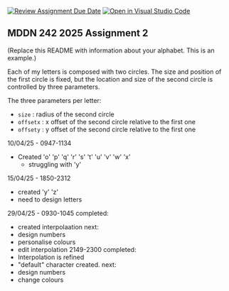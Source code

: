 [![Review Assignment Due Date](https://classroom.github.com/assets/deadline-readme-button-22041afd0340ce965d47ae6ef1cefeee28c7c493a6346c4f15d667ab976d596c.svg)](https://classroom.github.com/a/m3rrFl41)
[![Open in Visual Studio Code](https://classroom.github.com/assets/open-in-vscode-2e0aaae1b6195c2367325f4f02e2d04e9abb55f0b24a779b69b11b9e10269abc.svg)](https://classroom.github.com/online_ide?assignment_repo_id=18842572&assignment_repo_type=AssignmentRepo)
## MDDN 242 2025 Assignment 2

(Replace this README with information about your alphabet. This is an example.)

Each of my letters is composed with two circles. The size and position of the first circle is fixed, but the location and size of the second circle is controlled by three parameters.

The three parameters per letter:
  * `size` : radius of the second circle
  * `offsetx` : x offset of the second circle relative to the first one
  * `offsety` : y offset of the second circle relative to the first one

10/04/25 - 0947-1134
- Created 'o' 'p' 'q' 'r' 's' 't' 'u' 'v' 'w' 'x'
  - struggling with 'y'

15/04/25 - 1850-2312
- created 'y' 'z'
- need to design letters

29/04/25 - 0930-1045
completed:
- created interpolaation
next:
- design numbers
- personalise colours
- edit interpolation
2149-2300
completed:
- Interpolation is refined
- "default" character created.
next:
- design numbers
- change colours